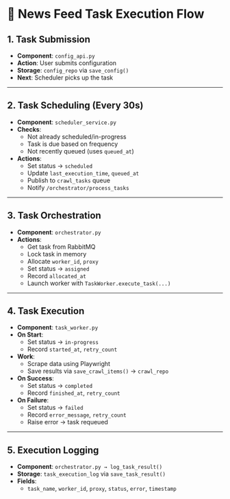 # 🧭 News Feed Task Execution Flow

## 1. Task Submission
- **Component**: `config_api.py`
- **Action**: User submits configuration
- **Storage**: `config_repo` via `save_config()`
- **Next**: Scheduler picks up the task

---

## 2. Task Scheduling (Every 30s)
- **Component**: `scheduler_service.py`
- **Checks**:
  - Not already scheduled/in-progress
  - Task is due based on frequency
  - Not recently queued (uses `queued_at`)
- **Actions**:
  - Set status → `scheduled`
  - Update `last_execution_time`, `queued_at`
  - Publish to `crawl_tasks` queue
  - Notify `/orchestrator/process_tasks`

---

## 3. Task Orchestration
- **Component**: `orchestrator.py`
- **Actions**:
  - Get task from RabbitMQ
  - Lock task in memory
  - Allocate `worker_id`, `proxy`
  - Set status → `assigned`
  - Record `allocated_at`
  - Launch worker with `TaskWorker.execute_task(...)`

---

## 4. Task Execution
- **Component**: `task_worker.py`
- **On Start**:
  - Set status → `in-progress`
  - Record `started_at`, `retry_count`
- **Work**:
  - Scrape data using Playwright
  - Save results via `save_crawl_items()` → `crawl_repo`
- **On Success**:
  - Set status → `completed`
  - Record `finished_at`, `retry_count`
- **On Failure**:
  - Set status → `failed`
  - Record `error_message`, `retry_count`
  - Raise error → task requeued

---

## 5. Execution Logging
- **Component**: `orchestrator.py → log_task_result()`
- **Storage**: `task_execution_log` via `save_task_result()`
- **Fields**:
  - `task_name`, `worker_id`, `proxy`, `status`, `error`, `timestamp`
